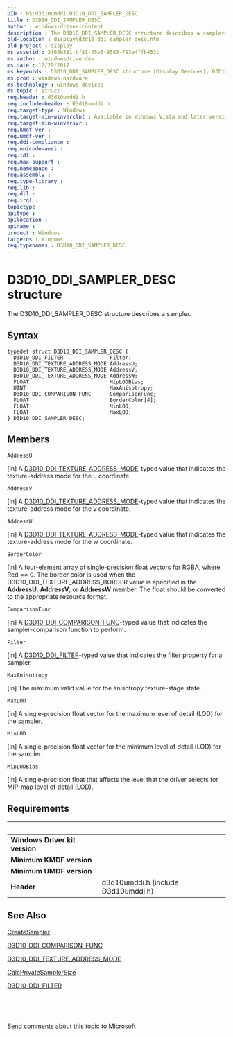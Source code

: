 ```yaml
---
UID : NS:d3d10umddi.D3D10_DDI_SAMPLER_DESC
title : D3D10_DDI_SAMPLER_DESC
author : windows-driver-content
description : The D3D10_DDI_SAMPLER_DESC structure describes a sampler.
old-location : display\d3d10_ddi_sampler_desc.htm
old-project : display
ms.assetid : 2f65b381-bf81-45b5-9583-793e4ffb453c
ms.author : windowsdriverdev
ms.date : 12/29/2017
ms.keywords : D3D10_DDI_SAMPLER_DESC structure [Display Devices], D3D10_DDI_SAMPLER_DESC, d3d10umddi/D3D10_DDI_SAMPLER_DESC, UMDisplayDriver_Dx10param_Structs_3bd0d5fd-417c-43ef-9bdf-0073d8651ced.xml, display.d3d10_ddi_sampler_desc
ms.prod : windows-hardware
ms.technology : windows-devices
ms.topic : struct
req.header : d3d10umddi.h
req.include-header : D3d10umddi.h
req.target-type : Windows
req.target-min-winverclnt : Available in Windows Vista and later versions of the Windows operating systems.
req.target-min-winversvr : 
req.kmdf-ver : 
req.umdf-ver : 
req.ddi-compliance : 
req.unicode-ansi : 
req.idl : 
req.max-support : 
req.namespace : 
req.assembly : 
req.type-library : 
req.lib : 
req.dll : 
req.irql : 
topictype : 
apitype : 
apilocation : 
apiname : 
product : Windows
targetos : Windows
req.typenames : D3D10_DDI_SAMPLER_DESC
---
```


# D3D10_DDI_SAMPLER_DESC structure
The D3D10_DDI_SAMPLER_DESC structure describes a sampler.

## Syntax
````
typedef struct D3D10_DDI_SAMPLER_DESC {
  D3D10_DDI_FILTER               Filter;
  D3D10_DDI_TEXTURE_ADDRESS_MODE AddressU;
  D3D10_DDI_TEXTURE_ADDRESS_MODE AddressV;
  D3D10_DDI_TEXTURE_ADDRESS_MODE AddressW;
  FLOAT                          MipLODBias;
  UINT                           MaxAnisotropy;
  D3D10_DDI_COMPARISON_FUNC      ComparisonFunc;
  FLOAT                          BorderColor[4];
  FLOAT                          MinLOD;
  FLOAT                          MaxLOD;
} D3D10_DDI_SAMPLER_DESC;
````

## Members


`AddressU`

[in] A <a href="..\d3d10umddi\ne-d3d10umddi-d3d10_ddi_texture_address_mode.md">D3D10_DDI_TEXTURE_ADDRESS_MODE</a>-typed value that indicates the texture-address mode for the u coordinate.

`AddressV`

[in] A <a href="..\d3d10umddi\ne-d3d10umddi-d3d10_ddi_texture_address_mode.md">D3D10_DDI_TEXTURE_ADDRESS_MODE</a>-typed value that indicates the texture-address mode for the v coordinate.

`AddressW`

[in] A <a href="..\d3d10umddi\ne-d3d10umddi-d3d10_ddi_texture_address_mode.md">D3D10_DDI_TEXTURE_ADDRESS_MODE</a>-typed value that indicates the texture-address mode for the w coordinate.

`BorderColor`

[in] A four-element array of single-precision float vectors for RGBA, where Red == 0. The border color is used when the D3D10_DDI_TEXTURE_ADDRESS_BORDER value is specified in the <b>AddressU</b>, <b>AddressV</b>, or <b>AddressW</b> member. The float should be converted to the appropriate resource format.

`ComparisonFunc`

[in] A <a href="..\d3d10umddi\ne-d3d10umddi-d3d10_ddi_comparison_func.md">D3D10_DDI_COMPARISON_FUNC</a>-typed value that indicates the sampler-comparison function to perform.

`Filter`

[in] A <a href="..\d3d10umddi\ne-d3d10umddi-d3d10_ddi_filter.md">D3D10_DDI_FILTER</a>-typed value that indicates the filter property for a sampler.

`MaxAnisotropy`

[in] The maximum valid value for the anisotropy texture-stage state.

`MaxLOD`

[in] A single-precision float vector for the maximum level of detail (LOD) for the sampler.

`MinLOD`

[in] A single-precision float vector for the minimum level of detail (LOD) for the sampler.

`MipLODBias`

[in] A single-precision float that affects the level that the driver selects for MIP-map level of detail (LOD).


## Requirements
| &nbsp; | &nbsp; |
| ---- |:---- |
| **Windows Driver kit version** |  |
| **Minimum KMDF version** |  |
| **Minimum UMDF version** |  |
| **Header** | d3d10umddi.h (include D3d10umddi.h) |

## See Also

<a href="..\d3d10umddi\nc-d3d10umddi-pfnd3d10ddi_createsampler.md">CreateSampler</a>

<a href="..\d3d10umddi\ne-d3d10umddi-d3d10_ddi_comparison_func.md">D3D10_DDI_COMPARISON_FUNC</a>

<a href="..\d3d10umddi\ne-d3d10umddi-d3d10_ddi_texture_address_mode.md">D3D10_DDI_TEXTURE_ADDRESS_MODE</a>

<a href="..\d3d10umddi\nc-d3d10umddi-pfnd3d10ddi_calcprivatesamplersize.md">CalcPrivateSamplerSize</a>

<a href="..\d3d10umddi\ne-d3d10umddi-d3d10_ddi_filter.md">D3D10_DDI_FILTER</a>

 

 

<a href="mailto:wsddocfb@microsoft.com?subject=Documentation%20feedback [display\display]:%20D3D10_DDI_SAMPLER_DESC structure%20 RELEASE:%20(12/29/2017)&amp;body=%0A%0APRIVACY STATEMENT%0A%0AWe use your feedback to improve the documentation. We don't use your email address for any other purpose, and we'll remove your email address from our system after the issue that you're reporting is fixed. While we're working to fix this issue, we might send you an email message to ask for more info. Later, we might also send you an email message to let you know that we've addressed your feedback.%0A%0AFor more info about Microsoft's privacy policy, see http://privacy.microsoft.com/en-us/default.aspx." title="Send comments about this topic to Microsoft">Send comments about this topic to Microsoft</a>